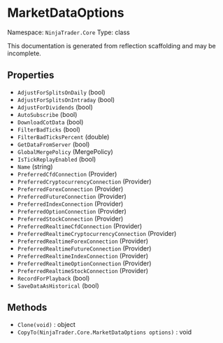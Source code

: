 # MarketDataOptions

Namespace: `NinjaTrader.Core`
Type: class

This documentation is generated from reflection scaffolding and may be incomplete.

## Properties
- `AdjustForSplitsOnDaily` (bool)
- `AdjustForSplitsOnIntraday` (bool)
- `AdjustForDividends` (bool)
- `AutoSubscribe` (bool)
- `DownloadCotData` (bool)
- `FilterBadTicks` (bool)
- `FilterBadTicksPercent` (double)
- `GetDataFromServer` (bool)
- `GlobalMergePolicy` (MergePolicy)
- `IsTickReplayEnabled` (bool)
- `Name` (string)
- `PreferredCfdConnection` (Provider)
- `PreferredCryptocurrencyConnection` (Provider)
- `PreferredForexConnection` (Provider)
- `PreferredFutureConnection` (Provider)
- `PreferredIndexConnection` (Provider)
- `PreferredOptionConnection` (Provider)
- `PreferredStockConnection` (Provider)
- `PreferredRealtimeCfdConnection` (Provider)
- `PreferredRealtimeCryptocurrencyConnection` (Provider)
- `PreferredRealtimeForexConnection` (Provider)
- `PreferredRealtimeFutureConnection` (Provider)
- `PreferredRealtimeIndexConnection` (Provider)
- `PreferredRealtimeOptionConnection` (Provider)
- `PreferredRealtimeStockConnection` (Provider)
- `RecordForPlayback` (bool)
- `SaveDataAsHistorical` (bool)

## Methods
- `Clone(void)` : object
- `CopyTo(NinjaTrader.Core.MarketDataOptions options)` : void
